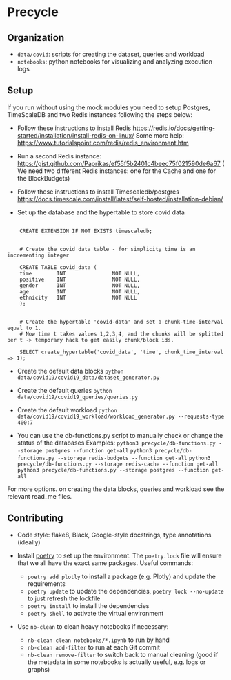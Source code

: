 # Precycle

## Organization

- `data/covid`: scripts for creating the dataset, queries and workload
- `notebooks`: python notebooks for visualizing and analyzing execution logs  

## Setup

If you run without using the mock modules you need to setup Postgres, TimeScaleDB and two Redis instances following the steps below:

- Follow these instructions to install Redis https://redis.io/docs/getting-started/installation/install-redis-on-linux/
    Some more help: https://www.tutorialspoint.com/redis/redis_environment.htm

- Run a second Redis instance: https://gist.github.com/Paprikas/ef55f5b2401c4beec75f021590de6a67
    ( We need two different Redis instances: one for the Cache and one for the BlockBudgets)
- Follow these instructions to install Timescaledb/postgres https://docs.timescale.com/install/latest/self-hosted/installation-debian/

- Set up the  database and the hypertable to store covid data
```    CREATE database covid;

    CREATE EXTENSION IF NOT EXISTS timescaledb;


    # Create the covid data table - for simplicity time is an incrementing integer

    CREATE TABLE covid_data (
    time        INT               NOT NULL,
    positive    INT               NOT NULL,
    gender      INT               NOT NULL,
    age         INT               NOT NULL,
    ethnicity   INT               NOT NULL
    );


    # Create the hypertable 'covid-data' and set a chunk-time-interval equal to 1.
    # Now time t takes values 1,2,3,4, and the chunks will be splitted per t -> temporary hack to get easily chunk/block ids.

    SELECT create_hypertable('covid_data', 'time', chunk_time_interval => 1);
```


- Create the default data blocks
```python data/covid19/covid19_data/dataset_generator.py```

- Create the default queries
```python data/covid19/covid19_queries/queries.py```

- Create the default workload
```python data/covid19/covid19_workload/workload_generator.py --requests-type 400:7```

- You can use the db-functions.py script to manually check or change the status of the databases
    Examples:
    ```python3 precycle/db-functions.py --storage postgres --function get-all```
    ```python3 precycle/db-functions.py --storage redis-budgets --function get-all```
    ```python3 precycle/db-functions.py --storage redis-cache --function get-all```
    ```python3 precycle/db-functions.py --storage postgres --function get-all```


For more options. on creating the data blocks, queries and workload see the relevant read_me files.
## Contributing


- Code style: flake8, Black, Google-style docstrings, type annotations (ideally)

- Install [poetry](https://python-poetry.org/) to set up the environment. The `poetry.lock` file will ensure that we all have the exact same packages. Useful commands:
    + `poetry add plotly` to install a package (e.g. Plotly) and update the requirements
    + `poetry update` to update the dependencies, `poetry lock --no-update` to just refresh the lockfile
    + `poetry install` to install the dependencies
    + `poetry shell` to activate the virtual environment

- Use `nb-clean` to clean heavy notebooks if necessary:
    + `nb-clean clean notebooks/*.ipynb` to run by hand
    + `nb-clean add-filter` to run at each Git commit
    + `nb-clean remove-filter` to switch back to manual cleaning (good if the metadata in some notebooks is actually useful, e.g. logs or graphs)
 

